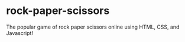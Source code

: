 # rock-paper-scissors
The popular game of rock paper scissors online using HTML, CSS, and Javascript!
